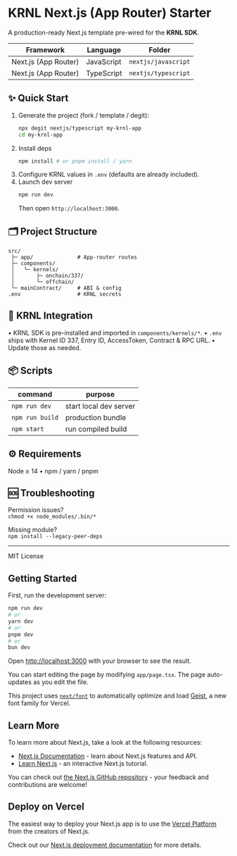 # KRNL Next.js (App Router) Starter

A production-ready Next.js template pre-wired for the **KRNL SDK**.

| Framework | Language | Folder |
|-----------|----------|--------|
| Next.js (App Router) | JavaScript | `nextjs/javascript` |
| Next.js (App Router) | TypeScript | `nextjs/typescript` |

## ✨ Quick Start

1. Generate the project (fork / template / degit):
   ```bash
   npx degit nextjs/typescript my-krnl-app
   cd my-krnl-app
   ```
2. Install deps
   ```bash
   npm install # or pnpm install / yarn
   ```
3. Configure KRNL values in `.env` (defaults are already included).
4. Launch dev server
   ```bash
   npm run dev
   ```
   Then open `http://localhost:3000`.

## 🗂 Project Structure

```
src/
 ├─ app/              # App-router routes
 ├─ components/
 │   └─ kernels/
 │       ├─ onchain/337/
 │       └─ offchain/
 └─ mainContract/     # ABI & config
.env                  # KRNL secrets
```

## 🔌 KRNL Integration

• KRNL SDK is pre-installed and imported in `components/kernels/*`.
• `.env` ships with Kernel ID 337, Entry ID, AccessToken, Contract & RPC URL.
• Update those as needed.

## 📦 Scripts

| command | purpose |
|---------|---------|
| `npm run dev` | start local dev server |
| `npm run build` | production bundle |
| `npm start` | run compiled build |

## ⚙️ Requirements

Node ≥ 14 • npm / yarn / pnpm

## 🆘 Troubleshooting

Permission issues?  
`chmod +x node_modules/.bin/*`

Missing module?  
`npm install --legacy-peer-deps`

---

MIT License

## Getting Started

First, run the development server:

```bash
npm run dev
# or
yarn dev
# or
pnpm dev
# or
bun dev
```

Open [http://localhost:3000](http://localhost:3000) with your browser to see the result.

You can start editing the page by modifying `app/page.tsx`. The page auto-updates as you edit the file.

This project uses [`next/font`](https://nextjs.org/docs/app/building-your-application/optimizing/fonts) to automatically optimize and load [Geist](https://vercel.com/font), a new font family for Vercel.

## Learn More

To learn more about Next.js, take a look at the following resources:

- [Next.js Documentation](https://nextjs.org/docs) - learn about Next.js features and API.
- [Learn Next.js](https://nextjs.org/learn) - an interactive Next.js tutorial.

You can check out [the Next.js GitHub repository](https://github.com/vercel/next.js) - your feedback and contributions are welcome!

## Deploy on Vercel

The easiest way to deploy your Next.js app is to use the [Vercel Platform](https://vercel.com/new?utm_medium=default-template&filter=next.js&utm_source=create-next-app&utm_campaign=create-next-app-readme) from the creators of Next.js.

Check out our [Next.js deployment documentation](https://nextjs.org/docs/app/building-your-application/deploying) for more details.

